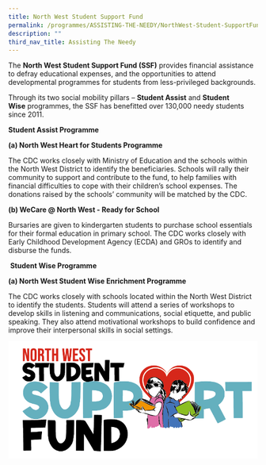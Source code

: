 ```yaml
---
title: North West Student Support Fund
permalink: /programmes/ASSISTING-THE-NEEDY/NorthWest-Student-SupportFund
description: ""
third_nav_title: Assisting The Needy
---
```

The **North West Student Support Fund (SSF)** provides financial assistance to defray educational expenses, and the opportunities to attend developmental programmes for students from less-privileged backgrounds.  

Through its two social mobility pillars – **Student Assist** and **Student Wise** programmes, the SSF has benefitted over 130,000 needy students since 2011. 

**Student Assist Programme**

**(a) North West Heart for Students Programme**  
  
The CDC works closely with Ministry of Education and the schools within the North West District to identify the beneficiaries. Schools will rally their community to support and contribute to the fund, to help families with financial difficulties to cope with their children’s school expenses. The donations raised by the schools’ community will be matched by the CDC.  

**(b) WeCare @ North West - Ready for School**

Bursaries are given to kindergarten students to purchase school essentials for their formal education in primary school. The CDC works closely with Early Childhood Development Agency (ECDA) and GROs to identify and disburse the funds.

 **Student Wise Programme**

**(a) North West Student Wise Enrichment Programme**

The CDC works closely with schools located within the North West District to identify the students. Students will attend a series of workshops to develop skills in listening and communications, social etiquette, and public speaking. They also attend motivational workshops to build confidence and improve their interpersonal skills in social settings.

![](/images/Programmes/SSF%20Approved%20Masthead_Final.png)